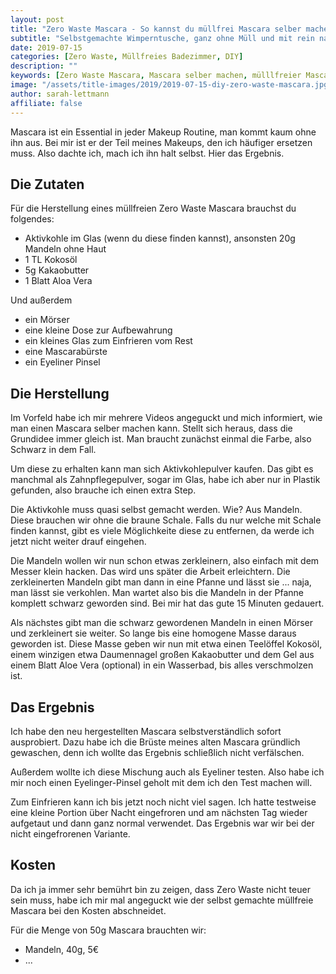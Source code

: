 ```yaml
---
layout: post
title: "Zero Waste Mascara - So kannst du müllfrei Mascara selber machen"
subtitle: "Selbstgemachte Wimperntusche, ganz ohne Müll und mit rein natürlichen Inhaltsstoffen"
date: 2019-07-15
categories: [Zero Waste, Müllfreies Badezimmer, DIY]
description: ""
keywords: [Zero Waste Mascara, Mascara selber machen, mülllfreier Mascara]
image: "/assets/title-images/2019/2019-07-15-diy-zero-waste-mascara.jpg"
author: sarah-lettmann
affiliate: false
---
```

Mascara ist ein Essential in jeder Makeup Routine, man kommt kaum ohne ihn aus. Bei mir ist er der Teil meines Makeups, den ich häufiger ersetzen muss. Also dachte ich, mach ich ihn halt selbst. Hier das Ergebnis.

## Die Zutaten
Für die Herstellung eines müllfreien Zero Waste Mascara brauchst du folgendes:
- Aktivkohle im Glas (wenn du diese finden kannst), ansonsten 20g Mandeln ohne Haut
- 1 TL Kokosöl
- 5g Kakaobutter
- 1 Blatt Aloa Vera

Und außerdem
- ein Mörser
- eine kleine Dose zur Aufbewahrung
- ein kleines Glas zum Einfrieren vom Rest
- eine Mascarabürste
- ein Eyeliner Pinsel

## Die Herstellung
Im Vorfeld habe ich mir mehrere Videos angeguckt und mich informiert, wie man einen Mascara selber machen kann. Stellt sich heraus, dass die Grundidee immer gleich ist. Man braucht zunächst einmal die Farbe, also Schwarz in dem Fall.

Um diese zu erhalten kann man sich Aktivkohlepulver kaufen. Das gibt es manchmal als Zahnpflegepulver, sogar im Glas, habe ich aber nur in Plastik gefunden, also brauche ich einen extra Step.

Die Aktivkohle muss quasi selbst gemacht werden. Wie? Aus Mandeln. Diese brauchen wir ohne die braune Schale. Falls du nur welche mit Schale finden kannst, gibt es viele Möglichkeite diese zu entfernen, da werde ich jetzt nicht weiter drauf eingehen.

Die Mandeln wollen wir nun schon etwas zerkleinern, also einfach mit dem Messer klein hacken. Das wird uns später die Arbeit erleichtern. Die zerkleinerten Mandeln gibt man dann in eine Pfanne und lässt sie ... naja, man lässt sie verkohlen. Man wartet also bis die Mandeln in der Pfanne komplett schwarz geworden sind. Bei mir hat das gute 15 Minuten gedauert.

Als nächstes gibt man die schwarz gewordenen Mandeln in einen Mörser und zerkleinert sie weiter. So lange bis eine homogene Masse daraus geworden ist. Diese Masse geben wir nun mit etwa einen Teelöffel Kokosöl, einem winzigen etwa Daumennagel großen Kakaobutter und dem Gel aus einem Blatt Aloe Vera (optional) in ein Wasserbad, bis alles verschmolzen ist.

## Das Ergebnis
Ich habe den neu hergestellten Mascara selbstverständlich sofort ausprobiert. Dazu habe ich die Brüste meines alten Mascara gründlich gewaschen, denn ich wollte das Ergebnis schließlich nicht verfälschen.

Außerdem wollte ich diese Mischung auch als Eyeliner testen. Also habe ich mir noch einen Eyelinger-Pinsel geholt mit dem ich den Test machen will.

Zum Einfrieren kann ich bis jetzt noch nicht viel sagen. Ich hatte testweise eine kleine Portion über Nacht eingefroren und am nächsten Tag wieder aufgetaut und dann ganz normal verwendet. Das Ergebnis war wir bei der nicht eingefrorenen Variante.

## Kosten
Da ich ja immer sehr bemührt bin zu zeigen, dass Zero Waste nicht teuer sein muss, habe ich mir mal angeguckt wie der selbst gemachte müllfreie Mascara bei den Kosten abschneidet.

Für die Menge von 50g Mascara brauchten wir:
- Mandeln, 40g, 5€
- ...
